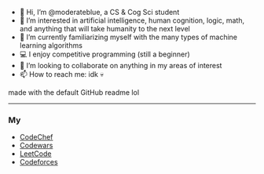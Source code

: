 - 👋 Hi, I’m @moderateblue, a CS & Cog Sci student
- 👀 I’m interested in artificial intelligence, human cognition, logic, math, and anything that will take humanity to the next level
- 🌱 I’m currently familiarizing myself with the many types of machine learning algorithms
- 💻 I enjoy competitive programming (still a beginner)
- 💞️ I’m looking to collaborate on anything in my areas of interest
- 📫 How to reach me: idk 💀

made with the default GitHub readme lol

---

### My 
- [CodeChef](https://www.codechef.com/users/bingchilling)<br>
- [Codewars](https://www.codewars.com/users/moderateblue)<br>
- [LeetCode](https://leetcode.com/moderatelybluz/)<br>
- [Codeforces](https://codeforces.com/profile/moderateblue)<br>

<!---
moderateblue/moderateblue is a ✨ special ✨ repository because its `README.md` (this file) appears on your GitHub profile.
You can click the Preview link to take a look at your changes.
--->
